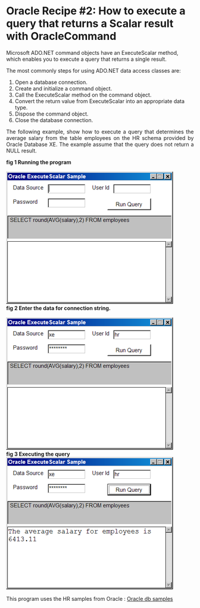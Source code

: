 # Oracle Recipe #2: How to execute a query that returns a Scalar result with OracleCommand

<p>
Microsoft ADO.NET command objects have an ExecuteScalar method, which enables you to execute a query that returns a single result.
</p>
<p align="justify">
The most commonly steps for using ADO.NET data access classes are:
<ol>
<li>Open a database connection.</li>
<li>Create and initialize a command object.</li>
<li>Call the ExecuteScalar method on the command object.</li>
<li>Convert the return value from ExecuteScalar into an appropriate data type.</li>
<li>Dispose the command object.</li>
<li>Close the database connection.</li>
</ol>
</p>
<p align="justify">
The following example, show how to execute a query that determines the average salary from the table employees on the HR schema provided by Oracle Database XE. The example assume that the query does not return a NULL result.
</p>
<div><b>fig 1 Running the program</b></div></br>
<img src="images/scalar1.png"/>
<div><b>fig 2 Enter the data for connection string.</b></div></br>
<img src="images/scalar2.png"/>
<div><b>fig 3 Executing the query</b></div>
<img src="images/scalar3.png"/>
<p>
This program uses the HR samples from Oracle :
<a href="https://github.com/oracle-samples/db-sample-schemas">Oracle db samples</a>
</p>
